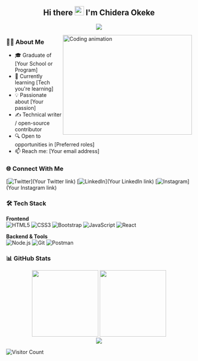 <h2 align="center">Hi there <img src="https://media.giphy.com/media/hvRJCLFzcasrR4ia7z/giphy.gif" width="25px"> I'm Chidera Okeke </h2>

<p align="center">
  <a href="https://github.com/ghostdev-labs/readme-typing-svg">
    <img src="https://readme-typing-svg.herokuapp.com/?lines=Frontend%20Engineer%20💻;Passionate%20about%20UI%20Design%20🎨;Problem%20Solver%20🔍;Always%20Learning%20📚&font=Fira%20Code&center=true&width=550&height=45&color=3498db&vCenter=true&size=22&pause=1000">
  </a>
</p>

<img src="https://user-images.githubusercontent.com/105108549/190127191-945c97b4-f2e8-47fe-b1da-ff678d31c0ed.gif" height="270px" width="350px" align="right" alt="Coding animation">

### 👩‍💻 About Me
- 🎓 Graduate of [Your School or Program]
- 🌱 Currently learning [Tech you're learning]
- 💡 Passionate about [Your passion]
- ✍️ Technical writer / open-source contributor
- 🔍 Open to opportunities in [Preferred roles]
- 📫 Reach me: [Your email address]

### 🌐 Connect With Me
[![Twitter](https://img.shields.io/badge/Twitter-1DA1F2?style=for-the-badge&logo=twitter&logoColor=white)](Your Twitter link)
[![LinkedIn](https://img.shields.io/badge/LinkedIn-0077B5?style=for-the-badge&logo=linkedin&logoColor=white)](Your LinkedIn link)
[![Instagram](https://img.shields.io/badge/Instagram-E4405F?style=for-the-badge&logo=instagram&logoColor=white)](Your Instagram link)

### 🛠️ Tech Stack
**Frontend**  
![HTML5](https://img.shields.io/badge/HTML5-E34F26?style=for-the-badge&logo=html5&logoColor=white)
![CSS3](https://img.shields.io/badge/CSS3-1572B6?style=for-the-badge&logo=css3&logoColor=white)
![Bootstrap](https://img.shields.io/badge/Bootstrap-563D7C?style=for-the-badge&logo=bootstrap&logoColor=white)
![JavaScript](https://img.shields.io/badge/JavaScript-F7DF1E?style=for-the-badge&logo=javascript&logoColor=black)
![React](https://img.shields.io/badge/React-20232A?style=for-the-badge&logo=react&logoColor=61DAFB)

**Backend & Tools**  
![Node.js](https://img.shields.io/badge/node.js-6DA55F?style=for-the-badge&logo=node.js&logoColor=white)
![Git](https://img.shields.io/badge/git-%23F05033.svg?style=for-the-badge&logo=git&logoColor=white)
![Postman](https://img.shields.io/badge/Postman-FF6C37?style=for-the-badge&logo=postman&logoColor=white)

### 📊 GitHub Stats
<div align="center">
  <img height="180em" src="https://github-readme-stats.vercel.app/api?username=YourUsername&show_icons=true&theme=radical&include_all_commits=true" />
  <img height="180em" src="https://github-readme-stats.vercel.app/api/top-langs/?username=YourUsername&layout=compact&theme=radical" />
  <br>
  <img src="https://github-readme-streak-stats.herokuapp.com/?user=YourUsername&theme=radical" />
</div>

![Visitor Count](https://komarev.com/ghpvc/?username=YourUsername&color=blue&style=flat-square)

